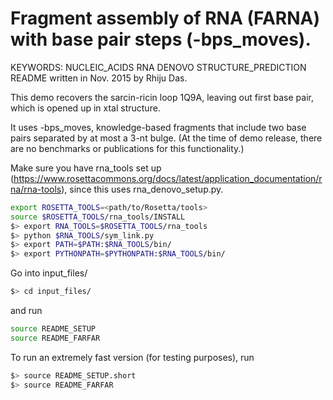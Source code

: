 # Fragment assembly of RNA (FARNA) with base pair steps (-bps_moves).
KEYWORDS: NUCLEIC_ACIDS RNA DENOVO STRUCTURE_PREDICTION
README written in Nov. 2015 by Rhiju Das.

This demo recovers the sarcin-ricin loop 1Q9A, leaving out first base pair, which is opened up in xtal structure.

It uses -bps_moves, knowledge-based fragments that include two base pairs separated by at most a 3-nt bulge. 
(At the time of demo release, there are no benchmarks or publications for this functionality.)

Make sure you have rna_tools set up (https://www.rosettacommons.org/docs/latest/application_documentation/rna/rna-tools), since
this uses rna_denovo_setup.py.
```bash
export ROSETTA_TOOLS=<path/to/Rosetta/tools>
source $ROSETTA_TOOLS/rna_tools/INSTALL
$> export RNA_TOOLS=$ROSETTA_TOOLS/rna_tools
$> python $RNA_TOOLS/sym_link.py
$> export PATH=$PATH:$RNA_TOOLS/bin/
$> export PYTHONPATH=$PYTHONPATH:$RNA_TOOLS/bin/
```

Go into input_files/ 

```bash
$> cd input_files/
```

and run

```bash
source README_SETUP
source README_FARFAR
```

To run an extremely fast version (for testing purposes), run

```bash
$> source README_SETUP.short
$> source README_FARFAR
```
